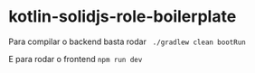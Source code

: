 # kotlin-solidjs-role-boilerplate

Para compilar o backend basta rodar ` ./gradlew clean bootRun`

E para rodar o frontend `npm run dev`
